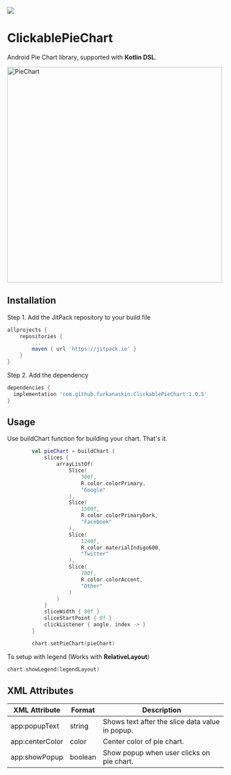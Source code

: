 [![](https://jitpack.io/v/furkanaskin/ClickablePieChart.svg)](https://jitpack.io/#furkanaskin/ClickablePieChart)

# ClickablePieChart
Android Pie Chart library, supported with **Kotlin DSL**.

<img height="500" src="https://user-images.githubusercontent.com/22769589/93263417-6ccd8580-f7ae-11ea-87ad-2d0bff6fa3f6.jpg" alt="PieChart"/>

## Installation
Step 1. Add the JitPack repository to your build file
```gradle
allprojects {
	repositories {
		...
		maven { url 'https://jitpack.io' }
	}
}
```
Step 2. Add the dependency
```gradle
dependencies {
  implementation 'com.github.furkanaskin:ClickablePieChart:1.0.5'
}
```

## Usage

Use buildChart function for building your chart. That's it.
```kotlin
        val pieChart = buildChart {
            slices {
                arrayListOf(
                    Slice(
                        300f,
                        R.color.colorPrimary,
                        "Google"
                    ),
                    Slice(
                        1500f,
                        R.color.colorPrimaryDark,
                        "Facebook"
                    ),
                    Slice(
                        1240f,
                        R.color.materialIndigo600,
                        "Twitter"
                    ),
                    Slice(
                        700f,
                        R.color.colorAccent,
                        "Other"
                    )
                )
            }
            sliceWidth { 80f }
            sliceStartPoint { 0f }
            clickListener { angle, index -> }
        }

        chart.setPieChart(pieChart)
```
To setup with legend (Works with **RelativeLayout**)
```kotlin
chart.showLegend(legendLayout)
```
## XML Attributes
<table>
<thead>
  <tr>
    <th>XML Attribute</th>
    <th>Format</th>
    <th>Description</th>
  </tr>
</thead>
<tbody>
  <tr>
    <td>app:popupText</td>
    <td>string</td>
    <td>Shows text after the slice data value in popup.</td>
  </tr>
  <tr>
    <td>app:centerColor</td>
    <td>color</td>
    <td>Center color of pie chart.</td>
  </tr>
  <tr>
    <td>app:showPopup</td>
    <td>boolean</td>
    <td>Show popup when user clicks on pie chart.</td>
  </tr>
</tbody>
</table>
